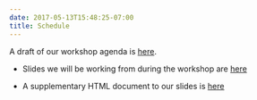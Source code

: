```yaml
---
date: 2017-05-13T15:48:25-07:00
title: Schedule
---
```


A draft of our workshop agenda is [here](https://docs.google.com/document/d/12Ai7wxK5OTrIwwrSJQewXHcqpMJ09lB-HkGN3BbShy4/edit?usp=sharing).

- Slides we will be working from during the workshop are [here](https://ismayc.github.io/moderndive-workshops/slides/slide_deck.html)

- A supplementary HTML document to our slides is [here](https://ismayc.github.io/moderndive-workshops/slides/slide_document.html)